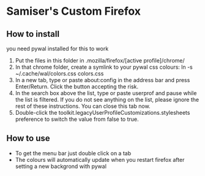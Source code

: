 # Samiser's Custom Firefox

## How to install

you need pywal installed for this to work

1. Put the files in this folder in .mozilla/firefox/[active profile]/chrome/
2. In that chrome folder, create a symlink to your pywal css colours: ln -s ~/.cache/wal/colors.css colors.css
3. In a new tab, type or paste about:config in the address bar and press Enter/Return. Click the button accepting the risk.
4. In the search box above the list, type or paste userprof and pause while the list is filtered. If you do not see anything on the list, please ignore the rest of these instructions. You can close this tab now.
5. Double-click the toolkit.legacyUserProfileCustomizations.stylesheets preference to switch the value from false to true.

## How to use

- To get the menu bar just double click on a tab
- The colours will automatically update when you restart firefox after setting a new backgrond with pywal
